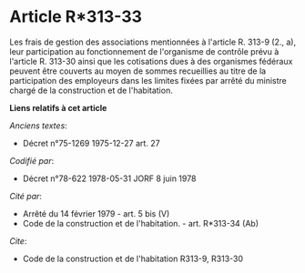# Article R*313-33

Les frais de gestion des associations mentionnées à l'article R. 313-9 (2., a), leur participation au fonctionnement de
l'organisme de contrôle prévu à l'article R. 313-30 ainsi que les cotisations dues à des organismes fédéraux peuvent être
couverts au moyen de sommes recueillies au titre de la participation des employeurs dans les limites fixées par arrêté du
ministre chargé de la construction et de l'habitation.

**Liens relatifs à cet article**

_Anciens textes_:

  - Décret n°75-1269 1975-12-27 art. 27

_Codifié par_:

  - Décret n°78-622 1978-05-31 JORF 8 juin 1978

_Cité par_:

  - Arrêté du 14 février 1979 - art. 5 bis (V)
  - Code de la construction et de l'habitation. - art. R*313-34 (Ab)

_Cite_:

  - Code de la construction et de l'habitation R313-9, R313-30

